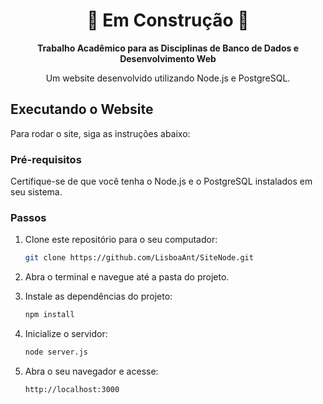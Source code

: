 <h1 align="center">
  🚧 Em Construção 🚧
</h1>

<p align="center">
  <strong>Trabalho Acadêmico para as Disciplinas de Banco de Dados e Desenvolvimento Web</strong>
</p>

<p align="center">
  Um website desenvolvido utilizando Node.js e PostgreSQL.
</p>

## Executando o Website

Para rodar o site, siga as instruções abaixo:

### Pré-requisitos

Certifique-se de que você tenha o Node.js e o PostgreSQL instalados em seu sistema.

### Passos

1. Clone este repositório para o seu computador:

   ```bash
   git clone https://github.com/LisboaAnt/SiteNode.git
   
2. Abra o terminal e navegue até a pasta do projeto.

3. Instale as dependências do projeto:
   ```bash
   npm install

4. Inicialize o servidor:
    ```bash
   node server.js

5. Abra o seu navegador e acesse:  
    ```bash
   http://localhost:3000